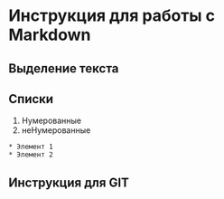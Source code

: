 # Инструкция для работы с Markdown

## Выделение текста

## Списки
  1. Нумерованные
  2. неНумерованные

    * Элемент 1
    * Элемент 2


## Инструкция для GIT


